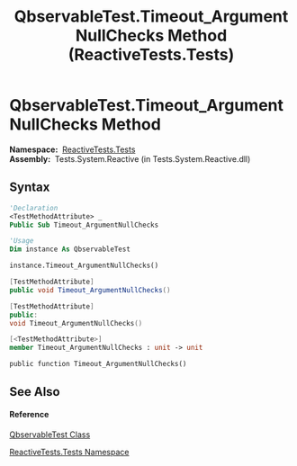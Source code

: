 ﻿---
title: QbservableTest.Timeout_ArgumentNullChecks Method  (ReactiveTests.Tests)
TOCTitle: Timeout_ArgumentNullChecks Method
ms:assetid: M:ReactiveTests.Tests.QbservableTest.Timeout_ArgumentNullChecks
ms:mtpsurl: https://msdn.microsoft.com/en-us/library/reactivetests.tests.qbservabletest.timeout_argumentnullchecks(v=VS.103)
ms:contentKeyID: 36619714
ms.date: 06/28/2011
mtps_version: v=VS.103
f1_keywords:
- ReactiveTests.Tests.QbservableTest.Timeout_ArgumentNullChecks
dev_langs:
- CSharp
- JScript
- VB
- FSharp
- c++
---

# QbservableTest.Timeout\_ArgumentNullChecks Method

**Namespace:**  [ReactiveTests.Tests](hh289046\(v=vs.103\).md)  
**Assembly:**  Tests.System.Reactive (in Tests.System.Reactive.dll)

## Syntax

``` vb
'Declaration
<TestMethodAttribute> _
Public Sub Timeout_ArgumentNullChecks
```

``` vb
'Usage
Dim instance As QbservableTest

instance.Timeout_ArgumentNullChecks()
```

``` csharp
[TestMethodAttribute]
public void Timeout_ArgumentNullChecks()
```

``` c++
[TestMethodAttribute]
public:
void Timeout_ArgumentNullChecks()
```

``` fsharp
[<TestMethodAttribute>]
member Timeout_ArgumentNullChecks : unit -> unit 
```

``` jscript
public function Timeout_ArgumentNullChecks()
```

## See Also

#### Reference

[QbservableTest Class](hh315250\(v=vs.103\).md)

[ReactiveTests.Tests Namespace](hh289046\(v=vs.103\).md)

